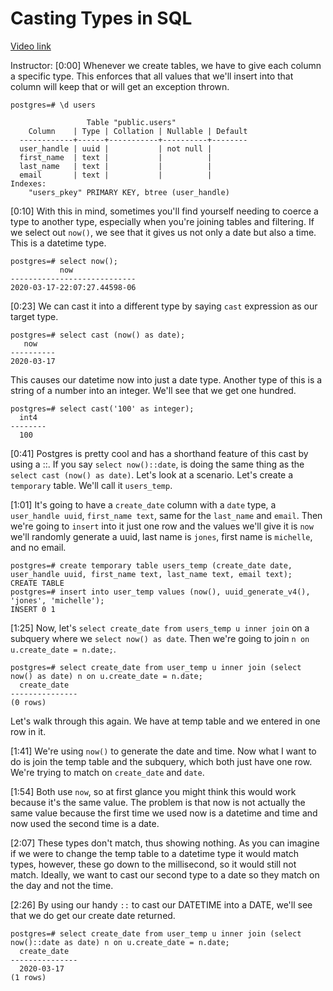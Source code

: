# Casting Types in SQL

[Video link](https://www.egghead.io/lessons/postgresql-casting-types-in-sql)

Instructor: [0:00] Whenever we create tables, we have to give each column a specific type. This enforces that all values that we'll insert into that column will keep that or will get an exception thrown.

```postgres
postgres=# \d users

                 Table "public.users"
    Column    | Type | Collation | Nullable | Default
  ------------+------+-----------+----------+--------
  user_handle | uuid |           | not null | 
  first_name  | text |           |          |
  last_name   | text |           |          | 
  email       | text |           |          | 
Indexes: 
    "users_pkey" PRIMARY KEY, btree (user_handle)
```

[0:10] With this in mind, sometimes you'll find yourself needing to coerce a type to another type, especially when you're joining tables and filtering. If we select out `now()`, we see that it gives us not only a date but also a time. This is a datetime type.

```postgres
postgres=# select now();
           now
----------------------------
2020-03-17-22:07:27.44598-06
```

[0:23] We can cast it into a different type by saying `cast` expression as our target type. 

```postgres
postgres=# select cast (now() as date);
   now
----------
2020-03-17
```

This causes our datetime now into just a date type. Another type of this is a string of a number into an integer. We'll see that we get one hundred.

```postgres
postgres=# select cast('100' as integer);
  int4
--------
  100
```

[0:41] Postgres is pretty cool and has a shorthand feature of this cast by using a ::. If you say `select now()::date`, is doing the same thing as the `select cast (now() as date)`. Let's look at a scenario. Let's create a `temporary` table. We'll call it `users_temp`.

[1:01] It's going to have a `create_date` column with a `date` type, a `user_handle uuid`, `first_name text`, same for the `last_name` and `email`. Then we're going to `insert` into it just one row and the values we'll give it is `now` we'll randomly generate a uuid, last name is `jones`, first name is `michelle`, and no email.

```postgres
postgres=# create temporary table users_temp (create_date date, user_handle uuid, first_name text, last_name text, email text);
CREATE TABLE 
postgres=# insert into user_temp values (now(), uuid_generate_v4(), 'jones', 'michelle');
INSERT 0 1
```

[1:25] Now, let's `select create_date from users_temp u inner join` on a subquery where we `select now() as date`. Then we're going to join `n on u.create_date = n.date;`. 

```postgres
postgres=# select create_date from user_temp u inner join (select now() as date) n on u.create_date = n.date;
  create_date
---------------
(0 rows)
```

Let's walk through this again. We have at temp table and we entered in one row in it.

[1:41] We're using `now()` to generate the date and time. Now what I want to do is join the temp table and the subquery, which both just have one row. We're trying to match on `create_date` and `date`.

[1:54] Both use `now`, so at first glance you might think this would work because it's the same value. The problem is that now is not actually the same value because the first time we used now is a datetime and time and now used the second time is a date.

[2:07] These types don't match, thus showing nothing. As you can imagine if we were to change the temp table to a datetime type it would match types, however, these go down to the millisecond, so it would still not match. Ideally, we want to cast our second type to a date so they match on the day and not the time.

[2:26] By using our handy `::` to cast our DATETIME into a DATE, we'll see that we do get our create date returned.

```postgres
postgres=# select create_date from user_temp u inner join (select now()::date as date) n on u.create_date = n.date;
  create_date
---------------
  2020-03-17
(1 rows)
```
